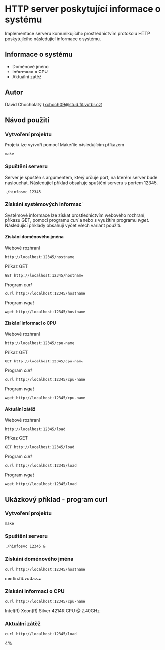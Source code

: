 # HTTP server poskytující informace o systému
Implementace serveru komunikujícího prostřednictvím protokolu HTTP poskytujícího následující informace o systému.

## Informace o systému
- Doménové jméno
- Informace o CPU
- Aktuální zátěž

## Autor
David Chocholatý (xchoch09@stud.fit.vutbr.cz)

## Návod použití

### Vytvoření projektu
Projekt lze vytvoři pomocí Makefile následujícím příkazem
```console
make
```

### Spuštění serveru
Server je spuštěn s argumentem, který určuje port, na kterém server bude naslouchat. Následující příklad obsahuje spuštění serveru s portem 12345.
```console
./hinfosvc 12345
```

### Získání systémových informací
Systémové informace lze získat prostřednictvím webového rozhraní, příkazu GET, pomocí programu *curl* a nebo s využitím programu *wget*. Následující příklady obsahují výčet všech variant použití.
	
#### Získání doménového jména
	
Webové rozhraní
```console
http://localhost:12345/hostname
```
Příkaz GET
```console
GET http://localhost:12345/hostname
```
Program *curl*
```console
curl http://localhost:12345/hostname
```
Program *wget*
```console
wget http://localhost:12345/hostname
```
#### Získání informací o CPU
	
Webové rozhraní
```console
http://localhost:12345/cpu-name
```
Příkaz GET
```console
GET http://localhost:12345/cpu-name
```
Program *curl*
```console
curl http://localhost:12345/cpu-name
```
Program *wget*
```console
wget http://localhost:12345/cpu-name
```
	
#### Aktuální zátěž
	
Webové rozhraní
```console
http://localhost:12345/load
```
Příkaz GET
```console
GET http://localhost:12345/load
```
Program *curl*
```console
curl http://localhost:12345/load
```
Program *wget*
```console
wget http://localhost:12345/load
```
## Ukázkový příklad - program curl
### Vytvoření projektu
```console
make
```

### Spuštění serveru
```console
./hinfosvc 12345 &
```

### Získání doménového jména
```console
curl http://localhost:12345/hostname
```

merlin.fit.vutbr.cz

### Získání informací o CPU
```console
curl http://localhost:12345/cpu-name
```

Intel(R) Xeon(R) Silver 4214R CPU @ 2.40GHz

### Aktuální zátěž
```console
curl http://localhost:12345/load
```
4%
